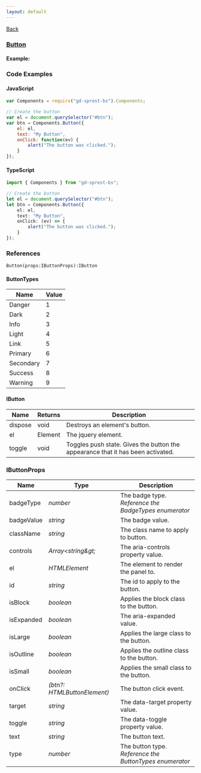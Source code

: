 ```yaml
---
layout: default
---
```

<div class="page-info" markdown="1">

[Back](/bs)

</div>

### [Button](https://getbootstrap.com/docs/4.1/components/buttons)

#### Example:

<div id="btn"></div>

### Code Examples

#### JavaScript
```js
var Components = require("gd-sprest-bs").Components;

// Create the button
var el = document.querySelector("#btn");
var btn = Components.Button({
    el: el,
    text: "My Button",
    onClick: function(ev) {
        alert("The button was clicked.");
    }
});
```
#### TypeScript
```ts
import { Components } from "gd-sprest-bs";

// Create the button
let el = document.querySelector("#btn");
let btn = Components.Button({
    el: el,
    text: "My Button",
    onClick: (ev) => {
        alert("The button was clicked.");
    }
});
```

### References

```
Button(props:IButtonProps):IButton
```

#### ButtonTypes

| Name | Value |
| --- | --- |
| Danger | 1 |
| Dark | 2 |
| Info | 3 |
| Light | 4 |
| Link | 5 |
| Primary | 6 |
| Secondary | 7 |
| Success | 8 |
| Warning | 9 |

#### IButton

| Name | Returns | Description |
| --- | --- | --- |
| dispose | void | Destroys an element's button. |
| el | Element | The jquery element. |
| toggle | void | Toggles push state. Gives the button the appearance that it has been activated. |

### IButtonProps

| Name | Type | Description |
| --- | --- | --- |
| badgeType | _number_ | The badge type. _Reference the BadgeTypes enumerator_ |
| badgeValue | _string_ | The badge value. |
| className | _string_ | The class name to apply to button. |
| controls | _Array&lt;string\&gt;_ | The aria-controls property value. |
| el | _HTMLElement_ | The element to render the panel to. |
| id | _string_ | The id to apply to the button.
| isBlock | _boolean_ | Applies the block class to the button. |
| isExpanded | _boolean_ | The aria-expanded value. |
| isLarge | _boolean_ | Applies the large class to the button. |
| isOutline | _boolean_ | Applies the outline class to the button. |
| isSmall | _boolean_ | Applies the small class to the button. |
| onClick | _(btn?: HTMLButtonElement)_ | The button click event. |
| target | _string_ | The data-target property value. |
| toggle | _string_ | The data-toggle property value.
| text | _string_ | The button text. |
| type | _number_ | The button type. _Reference the ButtonTypes enumerator_ |

<script type="text/javascript" src="https://rawgit.com/gunjandatta/sprest-bs/master/dist/gd-sprest-bs.min.js"></script>
<script type="text/javascript">
    debugger;
    // See if a button exists
    var btn = document.querySelector("#btn");
    if(btn) {
        // Render the button
        $REST.Components.Button({
            el: btn,
            text: "Button",
            onClick: function(btn) { alert("You clicked the button."); }
        });
    }
</script>
